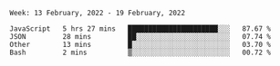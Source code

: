 <!--START_SECTION:waka-->
```text
Week: 13 February, 2022 - 19 February, 2022

JavaScript   5 hrs 27 mins   ██████████████████████░░░   87.67 % 
JSON         28 mins         ██░░░░░░░░░░░░░░░░░░░░░░░   07.74 % 
Other        13 mins         █░░░░░░░░░░░░░░░░░░░░░░░░   03.70 % 
Bash         2 mins          ▒░░░░░░░░░░░░░░░░░░░░░░░░   00.72 % 
```
<!--END_SECTION:waka-->
